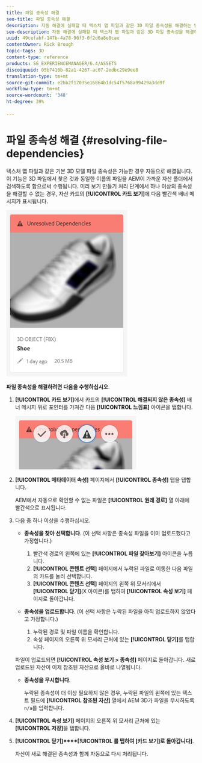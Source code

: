 ```yaml
---
title: 파일 종속성 해결
seo-title: 파일 종속성 해결
description: 자동 해결에 실패할 때 텍스처 맵 파일과 같은 3D 파일 종속성을 해결하는 방법.
seo-description: 자동 해결에 실패할 때 텍스처 맵 파일과 같은 3D 파일 종속성을 해결하는 방법.
uuid: 49cefabf-147b-4a78-90f3-0f2d6a8e8cae
contentOwner: Rick Brough
topic-tags: 3D
content-type: reference
products: SG_EXPERIENCEMANAGER/6.4/ASSETS
discoiquuid: 05b7410b-82a1-4267-ac07-2edbc29e9ee8
translation-type: tm+mt
source-git-commit: e2bb2f17035e16864b1dc54f5768a99429a3dd9f
workflow-type: tm+mt
source-wordcount: '348'
ht-degree: 39%

---
```



# 파일 종속성 해결 {#resolving-file-dependencies}

텍스처 맵 파일과 같은 기본 3D 모델 파일 종속성은 가능한 경우 자동으로 해결됩니다. 이 기능은 3D 파일에서 찾은 것과 동일한 이름의 파일을 AEM이 가까운 자산 폴더에서 검색하도록 함으로써 수행됩니다. 미리 보기 만들기 처리 단계에서 하나 이상의 종속성을 해결할 수 없는 경우, 자산 카드의 **[!UICONTROL 카드 보기]**&#x200B;에 다음 빨간색 배너 메시지가 표시됩니다.

![chlimage_1-124](assets/chlimage_1-124.png)

**파일 종속성을 해결하려면 다음을 수행하십시오**.

1. **[!UICONTROL 카드 보기]**&#x200B;에서 카드의 **[!UICONTROL 해결되지 않은 종속성]** 배너 메시지 위로 포인터를 가져간 다음 **[!UICONTROL 느낌표]** 아이콘을 탭합니다.

   ![chlimage_1-125](assets/chlimage_1-125.png)

1. **[!UICONTROL 메타데이터 속성]** 페이지에서 **[!UICONTROL 종속성]** 탭을 탭합니다.

   AEM에서 자동으로 확인할 수 없는 파일은 **[!UICONTROL 원래 경로]** 열 아래에 빨간색으로 표시됩니다.

1. 다음 중 하나 이상을 수행하십시오.

   * **종속성을 찾아 선택합니다**. (이 선택 사항은 종속성 파일을 이미 업로드했다고 가정합니다.)

      1. 빨간색 경로의 왼쪽에 있는 **[!UICONTROL 파일 찾아보기]** 아이콘을 누릅니다.
      1. **[!UICONTROL 콘텐트 선택]** 페이지에서 누락된 파일로 이동한 다음 파일의 카드를 눌러 선택합니다.
      1. **[!UICONTROL 콘텐츠 선택]** 페이지의 왼쪽 위 모서리에서 **[!UICONTROL 닫기]**(X 아이콘)를 탭하여 **[!UICONTROL 속성 보기]** 페이지로 돌아갑니다.
   * **종속성을 업로드합니다**. (이 선택 사항은 누락된 파일을 아직 업로드하지 않았다고 가정합니다.)

      1. 누락된 경로 및 파일 이름을 확인합니다.
      1. 속성 페이지의 오른쪽 위 모서리 근처에 있는 **[!UICONTROL 닫기]**&#x200B;를 탭합니다.

   파일이 업로드되면 **[!UICONTROL 속성 보기 > 종속성]** 페이지로 돌아갑니다. 새로 업로드된 자산이 이제 참조된 자산으로 올바로 나열됩니다.

   * **종속성을 무시합니다**.

      누락된 종속성이 더 이상 필요하지 않은 경우, 누락된 파일의 왼쪽에 있는 텍스트 필드에 **[!UICONTROL 참조된 자산]** 열에서 AEM 3D가 파일을 무시하도록 `n/a`를 입력합니다.



1. **[!UICONTROL 속성 보기]** 페이지의 오른쪽 위 모서리 근처에 있는 **[!UICONTROL 저장]**&#x200B;을 탭합니다.
1. **[!UICONTROL 닫기]****[!UICONTROL 를 탭하여 [카드 보기]로 돌아갑니다]**.

   자산이 새로 해결된 종속성과 함께 자동으로 다시 처리됩니다.

